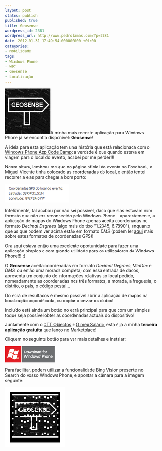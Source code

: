```yaml
---
layout: post
status: publish
published: true
title: Geosense
wordpress_id: 2381
wordpress_url: http://www.pedrolamas.com/?p=2381
date: 2012-01-31 17:49:54.000000000 +00:00
categories:
- Mobilidade
tags:
- Windows Phone
- WP7
- Geosense
- Localização
---
```

![](wp-content/uploads/2012/01/Geosense.png "Geosense")A minha mais recente aplicação para Windows Phone já se encontra disponível: **Geosense**!

A ideia para esta aplicação tem uma história que está relacionada com o [Windows Phone App Code Camp](2011/12/22/rescaldo-do-windows-phone-app-code-camp/): a verdade é que quando estava em viagem para o local do evento, acabei por me perder!!!

Nessa altura, lembrou-me que na página oficial do evento no Facebook, o Miguel Vicente tinha colocado as coordenadas do local, e então tentei recorrer a elas para chegar a bom porto:

![](wp-content/uploads/2012/01/Coordenadas-GPS-do-Windows-Phone-App-Code-Camp.png "Coordenadas GPS do Windows Phone App Code Camp")

Infelizmente, tal acabou por não sei possível, dado que elas estavam num formato que não era reconhecido pelo Windows Phone... aparentemente, a aplicação de mapas do Windows Phone apenas aceita coordenadas no formato *Decimal Degrees* (algo mais do tipo "1.2345, 6.7890"), enquanto que as que podem ver acima estão em formato *DMS* (podem ler [aqui](http://en.wikipedia.org/wiki/Geographic_coordinate_conversion) mais sobre estes formatos de coordenadas GPS)!

Ora aqui estava então uma excelente oportunidade para fazer uma aplicação simples e com grande utilidade para os utilizadores do Windows Phone!!! :)

O **Geosense** aceita coordenadas em formato *Decimal Degrees*, *MinDec* e *DMS*, ou então uma morada completa; com essa entrada de dados, apresenta um conjunto de informações relativas ao local pedido, nomeadamente as coordenadas nos três formatos, a morada, a freguesia, o distrito, o país, o código postal...

Do ecrã de resultados é mesmo possível abrir a aplicação de mapas na localização especificada, ou copiar e enviar os dados!

Incluído está ainda um botão no ecrã principal para que com um simples toque seja possível obter as coordenadas actuais do dispositivo!

Juntamente com o [CTT Objectos](tag/ctt-objectos/) e [O meu Salário](tag/o-meu-salario/), esta é já a minha **terceira aplicação gratuita** que lanço no Marketplace!

Cliquem no seguinte botão para ver mais detalhes e instalar:

[![](wp-content/uploads/2011/10/Download-EN-Med.png "Geosense")](http://windowsphone.com/s?appid=7ca9cfea-1b92-4ca4-8559-269936d5361e)

Para facilitar, podem utilizar a funcionalidade Bing Vision presente no Search do vosso Windows Phone, e apontar a câmara para a imagem seguinte:

![](wp-content/uploads/2012/01/Geosense-Tag.png "Geosense Tag")
